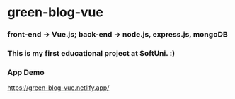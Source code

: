 # green-blog-vue
### front-end -> Vue.js;  back-end -> node.js, express.js, mongoDB

### This is my first educational project at SoftUni. :)

### App Demo

https://green-blog-vue.netlify.app/
